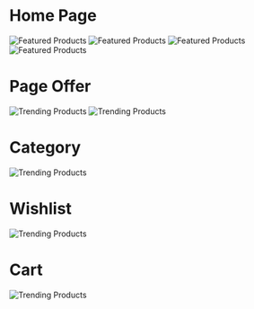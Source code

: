 <!DOCTYPE html>
<html lang="en">
<head>
 
</head>
<body>
    <div class="image-wrapper">
        <div class="image-container">
            <h1>Home Page</h1>
            <img src="assets/screenshot/Home(1).png" alt="Featured Products" class="product-image">
            <img src="assets/screenshot/Home (2).png" alt="Featured Products" class="product-image">
            <img src="assets/screenshot/Home (3).png" alt="Featured Products" class="product-image">
            <img src="assets/screenshot/Footer(1).png" alt="Featured Products" class="product-image">
            <div class="image-count"></div>
        </div>
        <div class="image-container">
            <h1>Page Offer</h1>
            <img src="assets/screenshot/Page Offer(1).png" alt="Trending Products" class="product-image">
           <img src="assets/screenshot/Page Offer(2).png" alt="Trending Products" class="product-image"> 
            <div class="image-count"></div>
        </div>
        <div class="image-container">
            <h1>Category</h1>
            <img src="assets/screenshot/Category(1).png" alt="Trending Products" class="product-image">
            <div class="image-count"></div>
        </div>
        <div class="image-container">
            <h1>Wishlist</h1>
            <img src="assets/screenshot/Wishlist(1).png" alt="Trending Products" class="product-image">
            <div class="image-count"></div>
        </div>
             <div class="image-container">
            <h1>Cart</h1>
            <img src="assets/screenshot/Cart(1).png" alt="Trending Products" class="product-image">
            <div class="image-count"></div>
        </div>
    </div>
</body>
</html>
